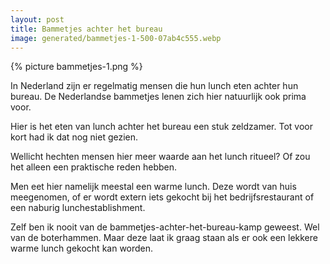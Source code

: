 ```yaml
---
layout: post
title: Bammetjes achter het bureau
image: generated/bammetjes-1-500-07ab4c555.webp
---
```


{% picture bammetjes-1.png %}

In Nederland zijn er regelmatig mensen die hun lunch eten achter hun bureau. De Nederlandse bammetjes lenen zich hier natuurlijk ook prima voor.

Hier is het eten van lunch achter het bureau een stuk zeldzamer. Tot voor kort had ik dat nog niet gezien.

Wellicht hechten mensen hier meer waarde aan het lunch ritueel? Of zou het alleen een praktische reden hebben.

Men eet hier namelijk meestal een warme lunch. Deze wordt van huis meegenomen, of er wordt extern iets gekocht bij het bedrijfsrestaurant of een naburig lunchestablishment.

Zelf ben ik nooit van de bammetjes-achter-het-bureau-kamp geweest. Wel van de boterhammen. Maar deze laat ik graag staan als er ook een lekkere warme lunch gekocht kan worden.
